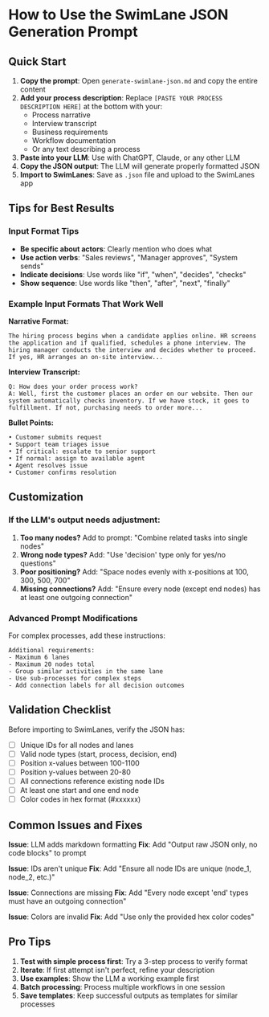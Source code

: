 # How to Use the SwimLane JSON Generation Prompt

## Quick Start

1. **Copy the prompt**: Open `generate-swimlane-json.md` and copy the entire content
2. **Add your process description**: Replace `[PASTE YOUR PROCESS DESCRIPTION HERE]` at the bottom with your:
   - Process narrative
   - Interview transcript
   - Business requirements
   - Workflow documentation
   - Or any text describing a process
3. **Paste into your LLM**: Use with ChatGPT, Claude, or any other LLM
4. **Copy the JSON output**: The LLM will generate properly formatted JSON
5. **Import to SwimLanes**: Save as `.json` file and upload to the SwimLanes app

## Tips for Best Results

### Input Format Tips
- **Be specific about actors**: Clearly mention who does what
- **Use action verbs**: "Sales reviews", "Manager approves", "System sends"
- **Indicate decisions**: Use words like "if", "when", "decides", "checks"
- **Show sequence**: Use words like "then", "after", "next", "finally"

### Example Input Formats That Work Well

**Narrative Format:**
```
The hiring process begins when a candidate applies online. HR screens the application and if qualified, schedules a phone interview. The hiring manager conducts the interview and decides whether to proceed. If yes, HR arranges an on-site interview...
```

**Interview Transcript:**
```
Q: How does your order process work?
A: Well, first the customer places an order on our website. Then our system automatically checks inventory. If we have stock, it goes to fulfillment. If not, purchasing needs to order more...
```

**Bullet Points:**
```
• Customer submits request
• Support team triages issue
• If critical: escalate to senior support
• If normal: assign to available agent
• Agent resolves issue
• Customer confirms resolution
```

## Customization

### If the LLM's output needs adjustment:

1. **Too many nodes?** Add to prompt: "Combine related tasks into single nodes"
2. **Wrong node types?** Add: "Use 'decision' type only for yes/no questions"
3. **Poor positioning?** Add: "Space nodes evenly with x-positions at 100, 300, 500, 700"
4. **Missing connections?** Add: "Ensure every node (except end nodes) has at least one outgoing connection"

### Advanced Prompt Modifications

For complex processes, add these instructions:

```
Additional requirements:
- Maximum 6 lanes
- Maximum 20 nodes total
- Group similar activities in the same lane
- Use sub-processes for complex steps
- Add connection labels for all decision outcomes
```

## Validation Checklist

Before importing to SwimLanes, verify the JSON has:
- [ ] Unique IDs for all nodes and lanes
- [ ] Valid node types (start, process, decision, end)
- [ ] Position x-values between 100-1100
- [ ] Position y-values between 20-80
- [ ] All connections reference existing node IDs
- [ ] At least one start and one end node
- [ ] Color codes in hex format (#xxxxxx)

## Common Issues and Fixes

**Issue**: LLM adds markdown formatting
**Fix**: Add "Output raw JSON only, no code blocks" to prompt

**Issue**: IDs aren't unique
**Fix**: Add "Ensure all node IDs are unique (node_1, node_2, etc.)"

**Issue**: Connections are missing
**Fix**: Add "Every node except 'end' types must have an outgoing connection"

**Issue**: Colors are invalid
**Fix**: Add "Use only the provided hex color codes"

## Pro Tips

1. **Test with simple process first**: Try a 3-step process to verify format
2. **Iterate**: If first attempt isn't perfect, refine your description
3. **Use examples**: Show the LLM a working example first
4. **Batch processing**: Process multiple workflows in one session
5. **Save templates**: Keep successful outputs as templates for similar processes